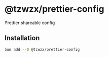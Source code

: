 # @tzwzx/prettier-config

Prettier shareable config

## Installation

```bash
bun add --D @tzwzx/prettier-config
```
